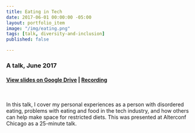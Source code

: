 ```yaml
---
title: Eating in Tech
date: 2017-06-01 00:00:00 -05:00
layout: portfolio_item
image: "/img/eating.png"
tags: [talk, diversity-and-inclusion]
published: false

---
```


### A talk, June 2017
#### [View slides on Google Drive](https://drive.google.com/open?id=1sO06DHdnb-dY7T9r7I_3yvHO7DatW0o9oH3WGHr3-Fk) | [Recording](https://www.youtube.com/watch?v=u-GzIWnN7qs)

<br>

In this talk, I cover my personal experiences as a person with disordered eating, problems with eating and food in the tech industry, and how others can help make space for restricted diets. This was presented at Alterconf Chicago as a 25-minute talk.
